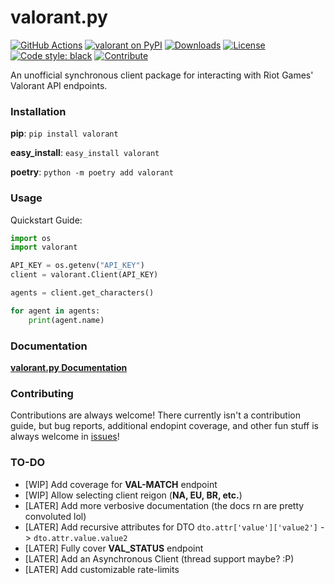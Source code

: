 # valorant.py

[![GitHub Actions](https://camo.githubusercontent.com/0fc9226929794d4d4dfb9ac05a1786942f8e4b4300207224277ac49e22e9fdb6/68747470733a2f2f7472617669732d63692e636f6d2f7073662f626c61636b2e7376673f6272616e63683d6d6173746572)](https://github.com/IreTheKID/valorant.py/actions)
[![valorant on PyPI](https://img.shields.io/pypi/v/valorant.svg)](https://pypi.python.org/pypi/valorant)
[![Downloads](https://pepy.tech/badge/valorant)](https://pepy.tech/project/valorant)
[![License](https://img.shields.io/pypi/l/valorant.svg)](https://pypi.python.org/pypi/valorant)
[![Code style: black](https://img.shields.io/badge/code%20style-black-000000.svg)](https://github.com/psf/black)
[![Contribute](https://img.shields.io/badge/contributions-welcome-brightgreen.svg?style=flat)](https://github.com/IreTheKID/valorant.py/issues)

An unofficial synchronous client package for interacting with Riot Games' Valorant API endpoints. 

### Installation

**pip**: `pip install valorant`

**easy_install**: `easy_install valorant`

**poetry**: `python -m poetry add valorant`

### Usage

Quickstart Guide:
```python
import os
import valorant

API_KEY = os.getenv("API_KEY")
client = valorant.Client(API_KEY)

agents = client.get_characters()

for agent in agents:
	print(agent.name)
```

### Documentation

[**valorant.py Documentation**](https://valorantpy.repl.co/docs.html)

### Contributing

Contributions are always welcome! There currently isn't a contribution guide, but bug reports, additional endopint coverage, and other fun stuff is always welcome in [issues](https://github.com/IreTheKID/valorant.py/issues)!

### TO-DO

+ [WIP]   Add coverage for **VAL-MATCH** endpoint
+ [WIP]   Allow selecting client reigon (**NA, EU, BR, etc.**)
+ [LATER] Add more verbosive documentation (the docs rn are pretty convoluted lol)
+ [LATER] Add recursive attributes for DTO `dto.attr['value']['value2']` -> `dto.attr.value.value2`
+ [LATER] Fully cover **VAL_STATUS** endpoint
+ [LATER] Add an Asynchronous Client (thread support maybe? :P)
+ [LATER] Add customizable rate-limits
